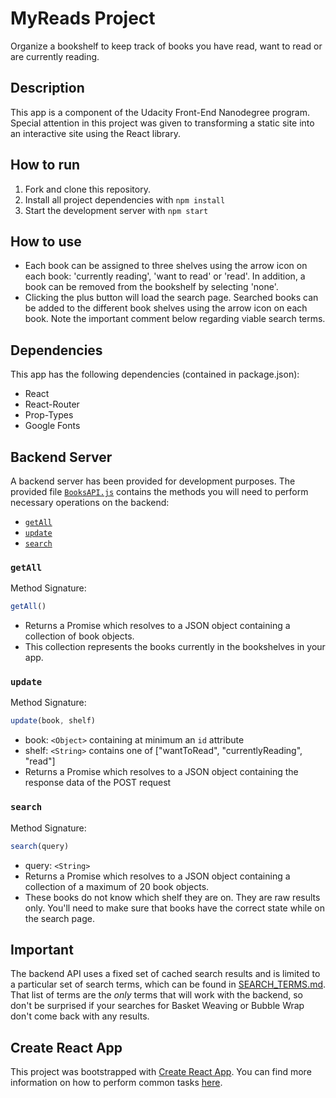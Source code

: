 # MyReads Project

Organize a bookshelf to keep track of books you have read, want to read or are currently reading.

## Description

This app is a component of the Udacity Front-End Nanodegree program.  Special attention in this project was given to transforming a static site into an interactive site using the React library.

## How to run

1. Fork and clone this repository.
2. Install all project dependencies with `npm install`
3. Start the development server with `npm start`

## How to use

* Each book can be assigned to three shelves using the arrow icon on each book: 'currently reading', 'want to read' or 'read'.  In addition, a book can be removed from the bookshelf by selecting 'none'.
* Clicking the plus button will load the search page.  Searched books can be added to the different book shelves using the arrow icon on each book.  Note the important comment below regarding viable search terms.

## Dependencies

This app has the following dependencies (contained in package.json):
* React
* React-Router
* Prop-Types
* Google Fonts

## Backend Server

A backend server has been provided for development purposes. The provided file [`BooksAPI.js`](src/BooksAPI.js) contains the methods you will need to perform necessary operations on the backend:

* [`getAll`](#getall)
* [`update`](#update)
* [`search`](#search)

### `getAll`

Method Signature:

```js
getAll()
```

* Returns a Promise which resolves to a JSON object containing a collection of book objects.
* This collection represents the books currently in the bookshelves in your app.

### `update`

Method Signature:

```js
update(book, shelf)
```

* book: `<Object>` containing at minimum an `id` attribute
* shelf: `<String>` contains one of ["wantToRead", "currentlyReading", "read"]  
* Returns a Promise which resolves to a JSON object containing the response data of the POST request

### `search`

Method Signature:

```js
search(query)
```

* query: `<String>`
* Returns a Promise which resolves to a JSON object containing a collection of a maximum of 20 book objects.
* These books do not know which shelf they are on. They are raw results only. You'll need to make sure that books have the correct state while on the search page.

## Important
The backend API uses a fixed set of cached search results and is limited to a particular set of search terms, which can be found in [SEARCH_TERMS.md](SEARCH_TERMS.md). That list of terms are the _only_ terms that will work with the backend, so don't be surprised if your searches for Basket Weaving or Bubble Wrap don't come back with any results.

## Create React App

This project was bootstrapped with [Create React App](https://github.com/facebookincubator/create-react-app). You can find more information on how to perform common tasks [here](https://github.com/facebookincubator/create-react-app/blob/master/packages/react-scripts/template/README.md).